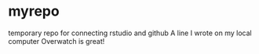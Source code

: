 # myrepo
temporary repo for connecting rstudio and github
A line I wrote on my local computer 
Overwatch is great! 
